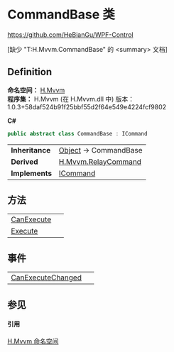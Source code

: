 # CommandBase 类
https://github.com/HeBianGu/WPF-Control

\[缺少 "T:H.Mvvm.CommandBase" 的 &lt;summary&gt; 文档\]



## Definition
**命名空间：** <a href="2171cdff-f9c4-6682-6b3e-a29f9cee4c25">H.Mvvm</a>  
**程序集：** H.Mvvm (在 H.Mvvm.dll 中) 版本：1.0.3+58daf524b91f25bbf55d2f64e549e4224fcf9802

**C#**
``` C#
public abstract class CommandBase : ICommand
```

<table><tr><td><strong>Inheritance</strong></td><td><a href="https://learn.microsoft.com/dotnet/api/system.object" target="_blank" rel="noopener noreferrer">Object</a>  →  CommandBase</td></tr>
<tr><td><strong>Derived</strong></td><td><a href="a53e5922-4e8f-c983-39e5-ae7072e4015a">H.Mvvm.RelayCommand</a></td></tr>
<tr><td><strong>Implements</strong></td><td><a href="https://learn.microsoft.com/dotnet/api/system.windows.input.icommand" target="_blank" rel="noopener noreferrer">ICommand</a></td></tr>
</table>



## 方法
<table>
<tr>
<td><a href="91770f84-c334-1a32-4efa-cc7ffe582c2b">CanExecute</a></td>
<td> </td></tr>
<tr>
<td><a href="1c220a17-7a01-b2d4-533f-0aca89427eaa">Execute</a></td>
<td> </td></tr>
</table>

## 事件
<table>
<tr>
<td><a href="7b95592c-2d6e-3d2b-a48b-5b920a3c5d68">CanExecuteChanged</a></td>
<td> </td></tr>
</table>

## 参见


#### 引用
<a href="2171cdff-f9c4-6682-6b3e-a29f9cee4c25">H.Mvvm 命名空间</a>  
